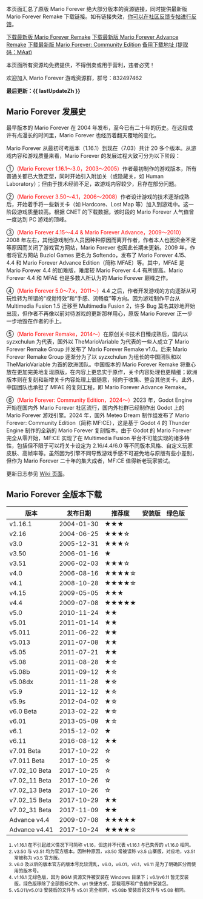 <script setup>
    import ClipboardButton from "../components/ButtonClipboard.vue";
    import DownloadButton from "../components/ButtonDownload.vue"
    
    defineProps({
        lastUpdateZh: String
    });
</script>

本页面汇总了原版 Mario Forever 绝大部分版本的资源链接，同时提供最新版 Mario Forever Remake 下载链接。如有链接失效，[你可以在社区反馈专帖进行反馈](https://www.marioforever.net/thread-1635-1-1.html)。

<a class="md-button" target="_blank" href="https://file.marioforever.net/Mario%20Forever/国内作品/2017/Mario%20Forever%20Remake%20v3.5.rar">下载最新版 Mario Forever Remake</a>
<a class="md-button" target="_blank" href="https://file.marioforever.net/Mario%20Forever/国内作品/2017/Mario%20Forever%20Advance%20Remake%20v1.5.rar">下载最新版 Mario Forever Advance Remake</a>
<a class="md-button" target="_blank" href="https://file.marioforever.net/Mario%20Forever/%E5%9B%BD%E5%A4%96%E4%BD%9C%E5%93%81/Meteo%20Dream/Mario%20Forever%20Community%20Edition%201.1%20Windows.7z">下载最新版 Mario Forever: Community Edition</a>
<a class="md-button" target="_blank" href="https://www.123pan.com/s/U3vrVv-VD0f.html">备用下载地址 (提取码：MAat)</a><ClipboardButton lan="zh" code="MAat" />

本页面所有资源均免费提供，不得倒卖或用于营利，违者必究！

欢迎加入 Mario Forever 游戏资源群，群号：832497462

<p v-if="lastUpdateZh" class="last-update" style="font-weight: bold;">最后更新：{{ lastUpdateZh }}</p>

## Mario Forever 发展史

最早版本的 Mario Forever 在 2004 年发布，至今已有二十年的历史。在这段或许有点漫长的时间里，Mario Forever 也经历着翻天覆地的变化。

Mario Forever 从最初可考版本（1.16.1）到现在（7.03）共计 20 多个版本。从游戏内容和游戏质量来看，Mario Forever 的发展过程大致可分为以下阶段：

①<span style="color:red">（Mario Forever 1.16.1～3.0，2003～2005）</span>作者最初制作的游戏版本，所有普通关都已大致定型，同时开始引入附加关（或隐藏关，如 Human Laboratory）；但由于技术经验不足，故游戏内容较少，且存在部分问题。

②<span style="color:red">（Mario Forever 3.50～4.1，2006～2008）</span>作者设计游戏的技术逐渐成熟后，开始着手将一些新关卡（如 Hardcore、Lost Map 等）加入到游戏中。这一阶段游戏质量较高。根据 CNET 的下载数据，该时段的 Mario Forever 人气值曾一度达到 PC 游戏的顶峰。

③<span style="color:red">（Mario Forever 4.15～4.4 & Mario Forever Advance，2009～2010）</span>2008 年左右，其他游戏制作人员因种种原因而离开作者，作者本人也因资金不足等原因而关闭了游戏官方网站，Mario Forever 也因此长期未更新。2009 年，作者将官方网站 Buziol Games 更名为 Softendo，发布了 Mario Forever 4.15、4.4 和 Mario Forever Advance Edition（简称 MFAE）等。其中，MFAE 是 Mario Forever 4.4 的加难版，难度较 Mario Forever 4.4 有所提高。Mario Forever 4.4 和 MFAE 也是多数人所认为的 Mario Forever 巅峰之作。

④<span style="color:red">（Mario Forever 5.0～7.x，2011～）</span>4.4 之后，作者开发游戏的方向逐渐从可玩性转为所谓的“视觉特效”和“手感、流畅度”等方向。因为游戏制作平台从 Multimedia Fusion 1.5 迁移至 Multimedia Fusion 2，许多 Bug 莫名其妙地开始出现，但作者不再像以前对待游戏的更新那样用心，原版 Mario Forever 正一步一步地毁在作者的手上。

⑤<span style="color:red">（Mario Forever Remake，2014～）</span>在原创关卡技术日臻成熟后，国内以 syzxchulun 为代表，国外以 TheMarioVariable 为代表的一些人成立了 Mario Forever Remake Group 并发布了 Mario Forever Remake v1.0。后来 Mario Forever Remake Group 逐渐分为了以 syzxchulun 为组长的中国团队和以 TheMarioVariable 为首的欧洲团队。中国版本的 Mario Forever Remake 将重心放在更加完美地复现原版，在内容上更忠实于原作，关卡内容处理也更精细；欧洲版本则在复刻和新增关卡内容处理上很随意，倾向于收集、整合其他关卡。此外，中国团队也承担了 MFAE 的复刻工程，即 Mario Forever Advance Remake。

⑥<span style="color:red">（Mario Forever: Community Edition，2024～）</span>2023 年，Godot Engine 开始在国内外 Mario Forever 社区流行，国内外社群已经制作出 Godot 上的 Mario Forever 游戏引擎。2024 年，国外 Meteo Dream 制作组发布了 Mario Forever: Community Edition（简称 MF:CE），这是基于 Godot 4 的 Thunder Engine 制作的全新的 Mario Forever 复刻版本。由于 Godot 的 Mario Forever 完全从零开始，MF:CE 实现了在 Multimedia Fusion 平台不可能实现的诸多特性，包括但不限于可以将关卡设定为 2.16/4.4/6.0 等不同版本风格、自定义玩家皮肤、高帧率等。虽然因为引擎不同导致游戏手感不可避免地与原版有些小差别，但作为 Mario Forever 二十年的集大成者，MF:CE 值得新老玩家尝试。

更新日志参见 [Wiki 页面](https://zh.wiki.marioforever.net/wiki/%E6%B0%B8%E8%BF%9C%E7%9A%84%E9%A9%AC%E9%87%8C%E5%A5%A5)。

## Mario Forever 全版本下载

<div class="table-container">

| 版本  | 发布日期 | 推荐度 | 安装版 | 绿色版 |
| --- | --- | --- | --- | --- |
| v1.16.1 | 2004-01-30 | ★★★ | <DownloadButton href="https://file.marioforever.net/Mario%20Forever/Mario%20Forever%20全版本下载/安装版/Mario%20Forever%201.16.1.exe" lan="zh"/> |     |
| v2.16 | 2004-06-25 | ★★★☆ | <DownloadButton href="https://file.marioforever.net/Mario%20Forever/Mario%20Forever%20全版本下载/安装版/Mario%20Forever%202.16.exe" lan="zh"/> | <DownloadButton href="https://file.marioforever.net/Mario%20Forever/Mario%20Forever%20全版本下载/绿色版/Mario%20Forever%202.16.7z" lan="zh"/> |
| v3.0 | 2005-12-31 | ★★★☆ | <DownloadButton href="https://file.marioforever.net/Mario%20Forever/Mario%20Forever%20全版本下载/安装版/Mario%20Forever%203.0.exe" lan="zh"/> | <DownloadButton href="https://file.marioforever.net/Mario%20Forever/Mario%20Forever%20全版本下载/绿色版/Mario%20Forever%203.0.7z" lan="zh"/> |
| v3.50 | 2006-01-16 | ★   | <DownloadButton href="https://file.marioforever.net/Mario%20Forever/Mario%20Forever%20全版本下载/安装版/Mario%20Forever%203.50.exe" lan="zh"/> | <DownloadButton href="https://file.marioforever.net/Mario%20Forever/Mario%20Forever%20全版本下载/绿色版/Mario%20Forever%203.50.7z" lan="zh"/> |
| v3.51 | 2006-02-03 | ★★★☆ | <DownloadButton href="https://file.marioforever.net/Mario%20Forever/Mario%20Forever%20全版本下载/安装版/Mario%20Forever%203.51.exe" lan="zh"/> | <DownloadButton href="https://file.marioforever.net/Mario%20Forever/Mario%20Forever%20全版本下载/绿色版/Mario%20Forever%203.51.7z" lan="zh"/> |
| v4.0 | 2006-08-16 | ★★★★☆ | <DownloadButton href="https://file.marioforever.net/Mario%20Forever/Mario%20Forever%20全版本下载/安装版/Mario%20Forever%204.0.exe" lan="zh"/> | <DownloadButton href="https://file.marioforever.net/Mario%20Forever/Mario%20Forever%20全版本下载/绿色版/Mario%20Forever%204.0.7z" lan="zh"/> |
| v4.1 | 2008-10-28 | ★★★★☆ | <DownloadButton href="https://file.marioforever.net/Mario%20Forever/Mario%20Forever%20全版本下载/安装版/Mario%20Forever%204.1.exe" lan="zh"/> | <DownloadButton href="https://file.marioforever.net/Mario%20Forever/Mario%20Forever%20全版本下载/绿色版/Mario%20Forever%204.1.7z" lan="zh"/> |
| v4.15 | 2009-05-05 | ★★★ | <DownloadButton href="https://file.marioforever.net/Mario%20Forever/Mario%20Forever%20全版本下载/安装版/Mario%20Forever%204.15.exe" lan="zh"/> | <DownloadButton href="https://file.marioforever.net/Mario%20Forever/Mario%20Forever%20全版本下载/绿色版/Mario%20Forever%204.15.7z" lan="zh"/> |
| v4.4 | 2009-07-08 | ★★★★★ | <DownloadButton href="https://file.marioforever.net/Mario%20Forever/Mario%20Forever%20全版本下载/安装版/Mario%20Forever%204.4.exe" lan="zh"/> | <DownloadButton href="https://file.marioforever.net/Mario%20Forever/Mario%20Forever%20全版本下载/绿色版/Mario%20Forever%204.4.7z" lan="zh"/> |
| v5.0 | 2010-11-24 | ★★  | <DownloadButton href="https://file.marioforever.net/Mario%20Forever/Mario%20Forever%20全版本下载/安装版/Mario%20Forever%205.0.exe" lan="zh"/> | <DownloadButton href="https://file.marioforever.net/Mario%20Forever/Mario%20Forever%20全版本下载/绿色版/Mario%20Forever%205.0.7z" lan="zh"/> |
| v5.01 | 2011-01-14 | ★★  | <DownloadButton href="https://file.marioforever.net/Mario%20Forever/Mario%20Forever%20全版本下载/安装版/Mario%20Forever%205.01.exe" lan="zh"/> | <DownloadButton href="https://file.marioforever.net/Mario%20Forever/Mario%20Forever%20全版本下载/绿色版/Mario%20Forever%205.01.7z" lan="zh"/> |
| v5.011 | 2011-06-22 | ★★  | <DownloadButton href="https://file.marioforever.net/Mario%20Forever/Mario%20Forever%20全版本下载/安装版/Mario%20Forever%205.011.exe" lan="zh"/> | <DownloadButton href="https://file.marioforever.net/Mario%20Forever/Mario%20Forever%20全版本下载/绿色版/Mario%20Forever%205.01.7z" lan="zh"/> |
| v5.013 | 2011-07-08 | ★★  | <DownloadButton href="https://file.marioforever.net/Mario%20Forever/Mario%20Forever%20全版本下载/安装版/Mario%20Forever%205.013.exe" lan="zh"/> | <DownloadButton href="https://file.marioforever.net/Mario%20Forever/Mario%20Forever%20全版本下载/绿色版/Mario%20Forever%205.01.7z" lan="zh"/> |
| v5.05 | 2011-07-21 | ★★  | <DownloadButton href="https://file.marioforever.net/Mario%20Forever/Mario%20Forever%20全版本下载/安装版/Mario%20Forever%205.05.exe" lan="zh"/> | <DownloadButton href="https://file.marioforever.net/Mario%20Forever/Mario%20Forever%20全版本下载/绿色版/Mario%20Forever%205.05.7z" lan="zh"/> |
| v5.08 | 2011-08-28 | ★☆  | <DownloadButton href="https://file.marioforever.net/Mario%20Forever/Mario%20Forever%20全版本下载/安装版/Mario%20Forever%205.08.exe" lan="zh"/> | <DownloadButton href="https://file.marioforever.net/Mario%20Forever/Mario%20Forever%20全版本下载/绿色版/Mario%20Forever%205.08.7z" lan="zh"/> |
| v5.08b | 2011-09-12 | ★☆  | <DownloadButton href="https://file.marioforever.net/Mario%20Forever/Mario%20Forever%20全版本下载/安装版/Mario%20Forever%205.08%20b.exe" lan="zh"/> | <DownloadButton href="https://file.marioforever.net/Mario%20Forever/Mario%20Forever%20全版本下载/绿色版/Mario%20Forever%205.08.7z" lan="zh"/> |
| v5.08dx | 2011-11-28 | ★☆  | <DownloadButton href="https://file.marioforever.net/Mario%20Forever/Mario%20Forever%20全版本下载/安装版/Mario%20Forever%205.08dx.exe" lan="zh"/> | <DownloadButton href="https://file.marioforever.net/Mario%20Forever/Mario%20Forever%20全版本下载/绿色版/Mario%20Forever%205.08%20Direct%20X.7z" lan="zh"/> |
| v5.9 | 2011-12-12 | ★☆  | <DownloadButton href="https://file.marioforever.net/Mario%20Forever/Mario%20Forever%20全版本下载/安装版/Mario%20Forever%205.9.exe" lan="zh"/> | <DownloadButton href="https://file.marioforever.net/Mario%20Forever/Mario%20Forever%20全版本下载/绿色版/Mario%20Forever%205.9.7z" lan="zh"/> |
| v5.9s | 2012-04-02 | ★☆  | <DownloadButton href="https://file.marioforever.net/Mario%20Forever/Mario%20Forever%20全版本下载/安装版/Mario%20Forever%205.9s.exe" lan="zh"/> | <DownloadButton href="https://file.marioforever.net/Mario%20Forever/Mario%20Forever%20全版本下载/绿色版/Mario%20Forever%205.9s.7z" lan="zh"/> |
| v6.0 Beta | 2013-02-22 | ★☆  | <DownloadButton href="https://file.marioforever.net/Mario%20Forever/Mario%20Forever%20全版本下载/安装版/Mario%20Forever%206.0.exe" lan="zh"/> | <DownloadButton href="https://file.marioforever.net/Mario%20Forever/Mario%20Forever%20全版本下载/绿色版/Mario%20Forever%206.0.7z" lan="zh"/> |
| v6.01 | 2013-05-09 | ★☆  | <DownloadButton href="https://file.marioforever.net/Mario%20Forever/Mario%20Forever%20全版本下载/安装版/Mario%20Forever%206.01.exe" lan="zh"/> | <DownloadButton href="https://file.marioforever.net/Mario%20Forever/Mario%20Forever%20全版本下载/绿色版/Mario%20Forever%206.01.7z" lan="zh"/> |
| v6.1 | 2015-12-02 | ★   |     | <DownloadButton href="https://file.marioforever.net/Mario%20Forever/Mario%20Forever%20全版本下载/绿色版/Mario%20Forever%206.1.rar" lan="zh"/> |
| v6.11 | 2016-08-12 | ★★  |     | <DownloadButton href="https://file.marioforever.net/Mario%20Forever/Mario%20Forever%20全版本下载/绿色版/Mario%20Forever%206.11.rar" lan="zh"/> |
| v7.01 Beta | 2017-10-22 | ☆   | <DownloadButton href="https://file.marioforever.net/Mario%20Forever/Mario%20Forever%20全版本下载/安装版/Mario%20Forever%207.01%20Beta.exe" lan="zh"/> | <DownloadButton href="https://file.marioforever.net/Mario%20Forever/Mario%20Forever%20全版本下载/绿色版/Mario%20Forever%207.01%20Beta.7z" lan="zh"/> |
| v7.011 Beta | 2017-10-25 | ☆   | <DownloadButton href="https://file.marioforever.net/Mario%20Forever/Mario%20Forever%20全版本下载/安装版/Mario%20Forever%207.011%20Beta.exe" lan="zh"/> | <DownloadButton href="https://file.marioforever.net/Mario%20Forever/Mario%20Forever%20全版本下载/绿色版/Mario%20Forever%207.011%20Beta.7z" lan="zh"/> |
| v7.02_10 Beta | 2017-10-25 | ☆  | <DownloadButton href="https://file.marioforever.net/Mario%20Forever/Mario%20Forever%20全版本下载/安装版/Mario%20Forever%207.02_10%20Beta.exe" lan="zh"/> |     |
| v7.02_11 Beta | 2017-10-26 | ☆  | <DownloadButton href="https://file.marioforever.net/Mario%20Forever/Mario%20Forever%20全版本下载/安装版/Mario%20Forever%207.02_11%20Beta.exe" lan="zh"/> |     |
| v7.02_13 Beta | 2017-10-26 | ☆  | <DownloadButton href="https://file.marioforever.net/Mario%20Forever/Mario%20Forever%20全版本下载/安装版/Mario%20Forever%207.02_13%20Beta.exe" lan="zh"/> |     |
| v7.02_15 Beta | 2017-10-29 | ★★  | <DownloadButton href="https://file.marioforever.net/Mario%20Forever/Mario%20Forever%20全版本下载/安装版/Mario%20Forever%207.02_15%20Beta.exe" lan="zh"/> | <DownloadButton href="https://file.marioforever.net/Mario%20Forever/Mario%20Forever%20全版本下载/绿色版/Mario%20Forever%207.02_15%20Beta.7z" lan="zh"/> |
| v7.02_31 Beta | 2017-11-09 | ★★  | <DownloadButton href="https://file.marioforever.net/Mario%20Forever/Mario%20Forever%20全版本下载/安装版/Mario%20Forever%207.02_31%20Beta.exe" lan="zh"/> | <DownloadButton href="https://file.marioforever.net/Mario%20Forever/Mario%20Forever%20全版本下载/绿色版/Mario%20Forever%207.02_31%20Beta.7z" lan="zh"/> |
| Advance v4.4 | 2009-07-08 | ★★★★★ | <DownloadButton href="https://file.marioforever.net/Mario%20Forever/Mario%20Forever%20全版本下载/安装版/Mario%20Forever%20Advance.exe" lan="zh"/> | <DownloadButton href="https://file.marioforever.net/Mario%20Forever/Mario%20Forever%20全版本下载/绿色版/Mario%20Forever%20Advance%20Edition.7z" lan="zh"/> |
| Advance v4.41 | 2017-10-24 | ★★★★☆ | <DownloadButton href="https://file.marioforever.net/Mario%20Forever/Mario%20Forever%20全版本下载/安装版/Mario%20Forever%20Advance%20v4.41.exe" lan="zh"/> | <DownloadButton href="https://file.marioforever.net/Mario%20Forever/Mario%20Forever%20全版本下载/绿色版/Mario%20Forever%20Advance%20v4.41.7z" lan="zh"/> |
</div>

<div class="foot-note" style="font-size:12px">

1. v1.16.1 在不引起歧义情况下可简称 v1.16，但这并不代表 v1.16.1 与已失传的 v1.16.0 相同。  
2. v3.50 与 v3.51 均为官方版本。因种种原因，v3.50 常被误称 v3.5 山寨版，对应地，v3.51 常被称为 v3.5 官方版。  
3. v6.0 及以后的版本官方的版本号比较混乱，v6.0，v6.01，v6.1，v6.11 是为了明确区分而使用的版本号。  
4. v1.16.1 无绿色版，因为 BGM 资源文件被安装在 Windows 目录下；v6.1/v6.11 暂无安装版。绿色版移除了全部图标文件、url 快捷方式、卸载程序和广告插件安装包。  
5. v5.011/v5.013 安装后的文件与 v5.01 完全相同，v5.08b 安装后的文件与 v5.08 相同。
</div>